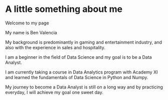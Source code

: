 # A little something about me
Welcome to my page

My name is Ben Valencia 

My background is predominantly in gaming and entertainment industry, and also with the experience in sales and hospitality.

I am a beginner in the field of Data Science and my goal is to be a Data Analyst. 

I am currently taking a course in Data Analytics program with Academy XI and learned the fundamentals of Data Science in Python and Numpy. 

My journey to become a Data Analyst is still on a long way and by practicing everyday, I will achieve my goal one sweet day.







